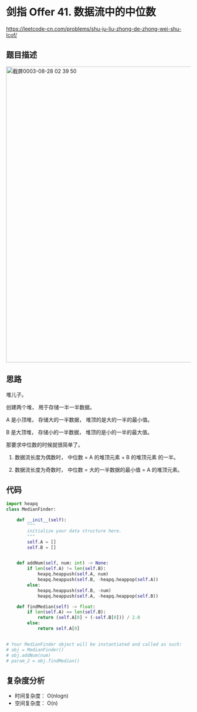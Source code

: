 剑指 Offer 41. 数据流中的中位数
====
https://leetcode-cn.com/problems/shu-ju-liu-zhong-de-zhong-wei-shu-lcof/

## 题目描述
<img width="804" alt="截屏0003-08-28 02 39 50" src="https://user-images.githubusercontent.com/10908630/131167530-3cc762b2-fd28-41fb-8136-84304c71d088.png">

## 思路
堆儿子。

创建两个堆， 用于存储一半一半数据。

A 是小顶堆， 存储大的一半数据， 堆顶的是大的一半的最小值。

B 是大顶堆， 存储小的一半数据， 堆顶的是小的一半的最大值。

那要求中位数的时候就很简单了。

1. 数据流长度为偶数时， 中位数 = A 的堆顶元素 + B 的堆顶元素 的一半。

2. 数据流长度为奇数时， 中位数 = 大的一半数据的最小值 = A 的堆顶元素。

## 代码
```python
import heapq
class MedianFinder:

    def __init__(self):
        """
        initialize your data structure here.
        """
        self.A = []
        self.B = []


    def addNum(self, num: int) -> None:
        if len(self.A) != len(self.B):
            heapq.heappush(self.A, num)
            heapq.heappush(self.B, -heapq.heappop(self.A))
        else:
            heapq.heappush(self.B, -num)
            heapq.heappush(self.A, -heapq.heappop(self.B))

    def findMedian(self) -> float:
        if len(self.A) == len(self.B):
            return (self.A[0] + (-self.B[0])) / 2.0
        else:
            return self.A[0]


# Your MedianFinder object will be instantiated and called as such:
# obj = MedianFinder()
# obj.addNum(num)
# param_2 = obj.findMedian()

```

## 复杂度分析
- 时间复杂度： O(nlogn)
- 空间复杂度： O(n)
